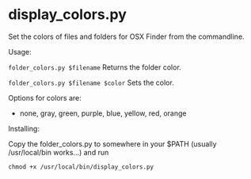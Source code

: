 # display_colors.py

Set the colors of files and folders for OSX Finder from the commandline.

Usage:

``` folder_colors.py $filename ```
Returns the folder color.

``` folder_colors.py $filename $color ```
Sets the color.

Options for colors are:
- none, gray, green, purple, blue, yellow, red, orange

Installing:

Copy the folder_colors.py to somewhere in your $PATH
(usually /usr/local/bin works...) and run

``` chmod +x /usr/local/bin/display_colors.py ```

